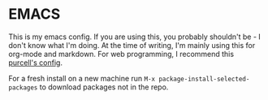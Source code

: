 
# EMACS

This is my emacs config. If you are using this, you probably shouldn't be - I don't know what I'm doing. At the time of writing, I'm mainly using this for org-mode and markdown. For web programming, I recommend this [purcell's config](https://github.com/purcell/emacs.d).

For a fresh install on a new machine run `M-x package-install-selected-packages` to download packages not in the repo.
